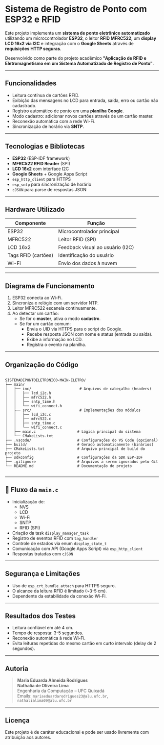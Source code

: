 # Sistema de Registro de Ponto com ESP32 e RFID

Este projeto implementa um **sistema de ponto eletrônico automatizado** utilizando um microcontrolador **ESP32**, o leitor **RFID MFRC522**, um **display LCD 16x2 via I2C** e integração com o **Google Sheets** através de **requisições HTTP seguras**.

Desenvolvido como parte do projeto acadêmico **"Aplicação de RFID e Eletromagnetismo em um Sistema Automatizado de Registro de Ponto"**.

---

## Funcionalidades

- Leitura contínua de cartões RFID.
- Exibição das mensagens no LCD para entrada, saída, erro ou cartão não cadastrado.
- Registro automático de ponto em uma **planilha Google**.
- Modo cadastro: adicionar novos cartões através de um cartão master.
- Reconexão automática com a rede Wi-Fi.
- Sincronização de horário via **SNTP**.

---

## Tecnologias e Bibliotecas

-  **ESP32** (ESP-IDF framework)
-  **MFRC522 RFID Reader** (SPI)
-  **LCD 16x2** com interface I2C
-  **Google Sheets** + Google Apps Script
-  `esp_http_client` para HTTPS
-  `esp_sntp` para sincronização de horário
-  `cJSON` para parse de respostas JSON

---

## Hardware Utilizado

| Componente         | Função                                 |
|--------------------|----------------------------------------|
| ESP32              | Microcontrolador principal             |
| MFRC522            | Leitor RFID (SPI)                      |
| LCD 16x2           | Feedback visual ao usuário (I2C)       |
| Tags RFID (cartões)| Identificação do usuário               |
| Wi-Fi              | Envio dos dados à nuvem                |

---

## Diagrama de Funcionamento

1. ESP32 conecta ao Wi-Fi.
2. Sincroniza o relógio com um servidor NTP.
3. Leitor MFRC522 escaneia continuamente.
4. Ao detectar um cartão:
   - Se for o **master**, ativa o modo **cadastro**.
   - Se for um cartão comum:
     - Envia o UID via HTTPS para o script do Google.
     - Recebe resposta JSON com nome e status (entrada ou saída).
     - Exibe a informação no LCD.
     - Registra o evento na planilha.


---

## Organização do Código

```

SISTEMADEPONTOELETRONICO-MAIN-ELETRO/
├── main/
│   ├── inc/                      # Arquivos de cabeçalho (headers)
│   │   ├── lcd_i2c.h
│   │   ├── mfrc522.h
│   │   ├── sntp_time.h
│   │   └── wifi_connect.h
│   ├── src/                      # Implementações dos módulos
│   │   ├── lcd_i2c.c
│   │   ├── mfrc522.c
│   │   ├── sntp_time.c
│   │   └── wifi_connect.c
│   ├── main.c                   # Lógica principal do sistema
│   └── CMakeLists.txt
├── .vscode/                     # Configurações do VS Code (opcional)
├── build/                       # Gerado automaticamente (binários)
├── CMakeLists.txt               # Arquivo principal de build do projeto
├── sdkconfig                    # Configurações da SDK ESP-IDF
├── .gitignore                   # Arquivos a serem ignorados pelo Git
└── README.md                    # Documentação do projeto


```

---

## 🧠 Fluxo da `main.c`

- Inicialização de:
  - NVS
  - LCD
  - Wi-Fi
  - SNTP
  - RFID (SPI)
- Criação da task `display_manager_task`
- Registro de eventos RFID com `tag_handler`
- Controle de estados via enum `display_state_t`
- Comunicação com API (Google Apps Script) via `esp_http_client`
- Respostas tratadas com `cJSON`

---

## Segurança e Limitações

- Uso de `esp_crt_bundle_attach` para HTTPS seguro.
- O alcance da leitura RFID é limitado (~3-5 cm).
- Dependente da estabilidade da conexão Wi-Fi.

---

## Resultados dos Testes

- Leitura confiável em até 4 cm.
- Tempo de resposta: 3-5 segundos.
- Reconexão automática à rede Wi-Fi.
- Evita leituras repetidas do mesmo cartão em curto intervalo (delay de 2 segundos).

---

## Autoria

> **Maria Eduarda Almeida Rodrigues**  
> **Nathalia de Oliveira Lima**  
> Engenharia da Computação – UFC Quixadá  
> Emails: `mariaeduardarodrigues23@alu.ufc.br`, `nathalialima09@alu.ufc.br`

---

## Licença

Este projeto é de caráter educacional e pode ser usado livremente com atribuição aos autores.

```
